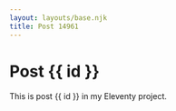 ```yaml
---
layout: layouts/base.njk
title: Post 14961
---
```


# Post {{ id }}

This is post {{ id }} in my Eleventy project.
